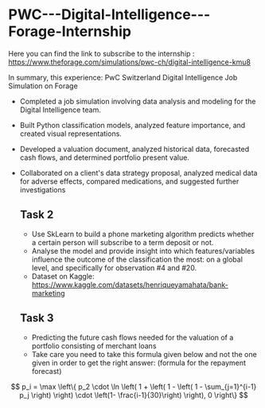 # PWC---Digital-Intelligence---Forage-Internship

Here you can find the link to subscribe to the internship : https://www.theforage.com/simulations/pwc-ch/digital-intelligence-kmu8

In summary, this experience:
PwC Switzerland Digital Intelligence Job Simulation on Forage 
 * Completed a job simulation involving data analysis and modeling for the
   Digital Intelligence team.
 * Built Python classification models, analyzed feature importance, and created
   visual representations.
 * Developed a valuation document, analyzed historical data, forecasted cash
   flows, and determined portfolio present value.
 * Collaborated on a client's data strategy proposal, analyzed medical data for
   adverse effects, compared medications, and suggested further investigations

   ## Task 2
   * Use SkLearn to build a phone marketing algorithm predicts whether a certain person will subscribe to a term deposit or not.
   * Analyse the model and provide insight into which features/variables influence the outcome of the classification the most: on a global level, and specifically for observation #4 and #20.
   * Dataset on Kaggle: https://www.kaggle.com/datasets/henriqueyamahata/bank-marketing

   ## Task 3
   *  Predicting the future cash flows needed for the valuation of a portfolio consisting of merchant loans
   *  Take care you need to take this formula given below and not the one given in order to get the right answer: (formula for the repayment forecast)

$$
p_i = \max \left\{ p_2 \cdot \ln \left( 1 + \left( 1 - \left( 1 - \sum_{j=1}^{i-1} p_j \right) \right) \cdot \left(1- \frac{i-1}{30}\right) \right), 0 \right\}
$$
   
